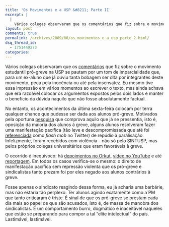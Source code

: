 ```yaml
---
title: 'Os Movimentos e a USP &#8211; Parte II'
excerpt: |
  |
    Vários colegas observaram que os comentários que fiz sobre o movimento estudantil pró-greve na USP se pautam por um tom de imparcialidade que, para um ex-aluno que já ouviu tanta bobagem ser dita por integrantes deste movimento, peca pela inocência...
layout: post
comments: true
permalink: /archives/2009/06/os_movimentos_e_a_usp_parte_2.html/
dsq_thread_id:
  - 1751449273
categories:
---
```

Vários colegas observaram que os [comentários][1] que fiz sobre o movimento estudantil pró-greve na USP se pautam por um tom de imparcialidade que, para um ex-aluno que já ouviu tanta bobagem ser dita por integrantes deste movimento, peca pela inocência ou até pela insensatez. Eu mesmo tive essa impressão em vários momentos ao escrever o texto, mas ainda achava que era razoável colocar os argumentos expostos pelos dois lados e manter o benefício da dúvida naquilo que não fosse absolutamente factual.

No entanto, os acontecimentos da última sexta-feira colocam por terra qualquer chance que pudesse ser dada aos alunos pró-greve. Motivados pela oportuna [pesquisa][2] que comprova aquilo que já se pressentia, isto é, oposição da maioria dos alunos à greve, alguns alunos resolveram fazer uma manifestação pacífica (tão leve e descompromissada que até foi [referenciada][3] como *flash mob* no Twitter) de repúdio à paralisação. Infelizmente, foram recebidos com violência &#8211; não só pelo SINTUSP, mas pelos próprios colegas universitários que eram favoráveis à greve.

O ocorrido é inequívoco: há [depoimentos no Orkut][4], [vídeo no YouTube][5] e até [reportagem][6]. Em todos os casos verifica-se o mesmo: o direito de manifestação pacífica sem repressão violenta que os pró-greve e sindicalistas tanto prezam foi por eles negado aos alunos contrários à greve.

Fosse apenas o sindicato reagindo dessa forma, eu já acharia uma barbárie, mas não estaria tão perplexo. Ter alunos agindo exatamente como a PM que tanto criticaram é triste. É sinal de que os pró-greve se prestam cada dia mais ao papel de que são acusados, isto é, de massa de manobra dos sindicalistas. É um comportamento burro, dogmático e inaceitável naqueles que estão se preparando para compor a tal &#8220;elite intelectual&#8221; do país. Lastimável, lastimável.

 [1]: /archives/2009/06/os_movimentos_e_a_usp.html
 [2]: http://greveuspresultado.dnsalias.com/
 [3]: http://search.twitter.com/search?q=flash+mob+greve+usp
 [4]: http://www.orkut.com.br/Main#CommMsgs.aspx?cmm=35362&#038;tid=5349161641509978921&#038;start=1
 [5]: http://www.youtube.com/watch?v=47XB5R4XCow
 [6]: http://g1.globo.com/Noticias/Vestibular/0,,MUL1200509-5604,00-ATO+CONTRA+A+GREVE+NA+USP+TEM+TUMULTO+ENTRE+SINDICALISTAS+E+ALUNOS.html
